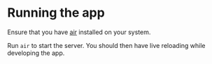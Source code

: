 # Running the app

Ensure that you have [air](https://github.com/cosmtrek/air) installed on your system.

Run `air` to start the server. You should then have live reloading while developing the app.
